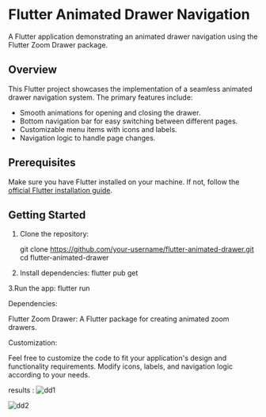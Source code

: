 # Flutter Animated Drawer Navigation

A Flutter application demonstrating an animated drawer navigation using the Flutter Zoom Drawer package.

## Overview

This Flutter project showcases the implementation of a seamless animated drawer navigation system. The primary features include:

- Smooth animations for opening and closing the drawer.
- Bottom navigation bar for easy switching between different pages.
- Customizable menu items with icons and labels.
- Navigation logic to handle page changes.

## Prerequisites

Make sure you have Flutter installed on your machine. If not, follow the [official Flutter installation guide](https://flutter.dev/docs/get-started/install).

## Getting Started

1. Clone the repository:
 
   git clone https://github.com/your-username/flutter-animated-drawer.git
   cd flutter-animated-drawer

2. Install dependencies:
flutter pub get


3.Run the app:
flutter run


Dependencies:

Flutter Zoom Drawer: A Flutter package for creating animated zoom drawers.

Customization:

Feel free to customize the code to fit your application's design and functionality requirements. Modify icons, labels, and navigation logic according to your needs.

results : 
![dd1](https://github.com/Lamia2428/flutter-animated-drawer/assets/99986124/af3a8bb3-e97f-4c29-ba4e-f5c8988ba904)

![dd2](https://github.com/Lamia2428/flutter-animated-drawer/assets/99986124/ba75b6ef-0664-4981-bf44-3b9fafab90e5)







   
